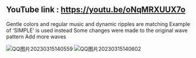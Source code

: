 ## YouTube link : https://youtu.be/oNqMRXUUX7o 

Gentle colors and regular music and dynamic ripples are matching
Example of ‘SIMPLE’ is used instead
Some changes were made to the original wave pattern
Add more waves

![QQ图片20230315140559](https://user-images.githubusercontent.com/119876408/225333472-2e61d610-c16e-474c-a956-0e8bb3bd76f7.png)
![QQ图片20230315140602](https://user-images.githubusercontent.com/119876408/225333492-c9d1e22f-888a-414e-b809-f40093baedd9.png)
